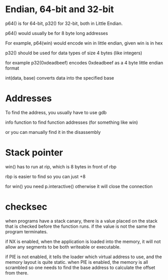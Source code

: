# Endian, 64-bit and 32-bit

p64() is for 64-bit, p32() for 32-bit, both in Little Endian.

p64() would usually be for 8 byte long addresses

For example, p64(win) would encode win in little endian, given win is in hex

p32() should be used for data types of size 4 bytes (like integers)

for example p32(0xdeadbeef) encodes 0xdeadbeef as a 4 byte little endian format

int(data, base) converts data into the specified base


# Addresses

To find the address, you usually have to use gdb

info function to find function addresses (for something like win)

or you can manually find it in the disassembly


# Stack pointer

win() has to run at rip, which is 8 bytes in front of rbp

rbp is easier to find so you can just +8

for win() you need p.interactive() otherwise it will close the connection

# checksec

when programs have a stack canary, there is a value placed on the stack that is checked before the function runs. if the value is not the same the program terminates.

if NX is enabled, when the application is loaded into the memory, it will not allow any segments to be both writeable or executable.

if PIE is not enabled, it tells the loader which virtual address to use, and the memory layout is quite static. 
when PIE is enabled, the memory is all scrambled so one needs to find the base address to calculate the offset from there.









